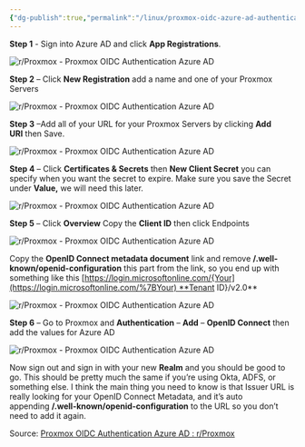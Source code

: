 ```yaml
---
{"dg-publish":true,"permalink":"/linux/proxmox-oidc-azure-ad-authentication/","tags":["proxmox","pve","azuread","public","office365","linux"],"noteIcon":"1"}
---
```



**Step 1** - Sign into Azure AD and click **App Registrations**.


![r/Proxmox - Proxmox OIDC Authentication Azure AD](https://preview.redd.it/wdhynmn5tco71.png?width=624&format=png&auto=webp&s=54f3a1ba29d530e693c8bd4d4c9d62706a9b22b9)

**Step 2** – Click **New Registration** add a name and one of your Proxmox Servers

![r/Proxmox - Proxmox OIDC Authentication Azure AD](https://preview.redd.it/nijwg6s6tco71.png?width=624&format=png&auto=webp&s=f0403320bd9782f5547bc6b261517b5955650785)

**Step 3** –Add all of your URL for your Proxmox Servers by clicking **Add URI** then Save.

![r/Proxmox - Proxmox OIDC Authentication Azure AD](https://preview.redd.it/37psk3s7tco71.png?width=624&format=png&auto=webp&s=7a225c3c55f9f7ae1af6afce9ef4082c41902b78)

**Step 4** – Click **Certificates & Secrets** then **New Client Secret** you can specify when you want the secret to expire. Make sure you save the Secret under **Value,** we will need this later.

![r/Proxmox - Proxmox OIDC Authentication Azure AD](https://preview.redd.it/uaz61jm8tco71.png?width=624&format=png&auto=webp&s=79bf3dd537f8c84f1c7cba1c5fca9aecc4f19402)

**Step 5** – Click **Overview** Copy the **Client ID** then click Endpoints

![r/Proxmox - Proxmox OIDC Authentication Azure AD](https://preview.redd.it/6e7ev8matco71.png?width=624&format=png&auto=webp&s=60cd84b632d3b66ad346a440839db1ee96f22769)

Copy the **OpenID Connect metadata document** link and remove **/.well-known/openid-configuration** this part from the link, so you end up with something like this [https://login.microsoftonline.com/{Your](https://login.microsoftonline.com/%7BYour) **Tenant ID}/v2.0**

![r/Proxmox - Proxmox OIDC Authentication Azure AD](https://preview.redd.it/gx7dxlwbtco71.png?width=624&format=png&auto=webp&s=5c8b6a222984eb3c33bd6b762504623f61b112ea)

**Step 6** – Go to Proxmox and **Authentication** – **Add** – **OpenID Connect** then add the values for Azure AD

![r/Proxmox - Proxmox OIDC Authentication Azure AD](https://preview.redd.it/v151apnctco71.png?width=624&format=png&auto=webp&s=cf69a38cfb974751cdb9dc2ce786d099baa87b7d)

Now sign out and sign in with your new **Realm** and you should be good to go. This should be pretty much the same if you’re using Okta, ADFS, or something else. I think the main thing you need to know is that Issuer URL is really looking for your OpenID Connect Metadata, and it’s auto appending **/.well-known/openid-configuration** to the URL so you don’t need to add it again.

Source: [Proxmox OIDC Authentication Azure AD : r/Proxmox](https://www.reddit.com/r/Proxmox/comments/pqxu2o/proxmox_oidc_authentication_azure_ad/)
